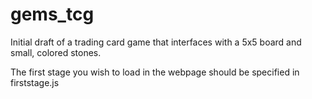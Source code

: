 # gems_tcg
Initial draft of a trading card game that interfaces with a 5x5 board and small, colored stones.

The first stage you wish to load in the webpage should be specified in firststage.js

